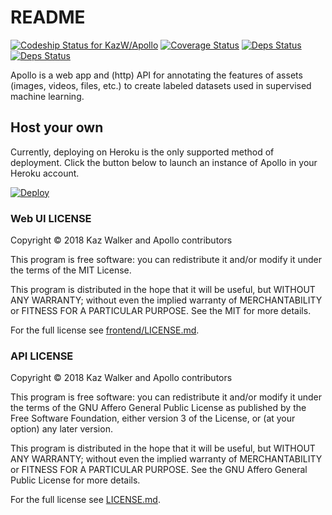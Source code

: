 # README
[![Codeship Status for KazW/Apollo](https://app.codeship.com/projects/139e3510-fbf5-0135-69af-5a4a59131bef/status?branch=master)](https://app.codeship.com/projects/279002)
[![Coverage Status](https://coveralls.io/repos/github/KazW/Apollo/badge.svg)](https://coveralls.io/github/KazW/Apollo)
[![Deps Status](https://beta.hexfaktor.org/badge/all/github/KazW/Apollo.svg)](https://beta.hexfaktor.org/github/KazW/Apollo)
[![Deps Status](https://beta.hexfaktor.org/badge/prod/github/KazW/Apollo.svg)](https://beta.hexfaktor.org/github/KazW/Apollo)

Apollo is a web app and (http) API for annotating the features of assets (images,
videos, files, etc.) to create labeled datasets used in supervised machine learning.

## Host your own
Currently, deploying on Heroku is the only supported method of deployment. Click the button below to launch an instance of Apollo in your Heroku account.

[![Deploy](https://www.herokucdn.com/deploy/button.svg)](https://heroku.com/deploy)

### Web UI LICENSE
Copyright © 2018 Kaz Walker and Apollo contributors

This program is free software: you can redistribute it and/or modify
it under the terms of the MIT License.

This program is distributed in the hope that it will be useful,
but WITHOUT ANY WARRANTY; without even the implied warranty of
MERCHANTABILITY or FITNESS FOR A PARTICULAR PURPOSE.  See the
MIT for more details.

For the full license see [frontend/LICENSE.md](frontend/LICENSE.md).

### API LICENSE
Copyright © 2018 Kaz Walker and Apollo contributors

This program is free software: you can redistribute it and/or modify
it under the terms of the GNU Affero General Public License as
published by the Free Software Foundation, either version 3 of the
License, or (at your option) any later version.

This program is distributed in the hope that it will be useful,
but WITHOUT ANY WARRANTY; without even the implied warranty of
MERCHANTABILITY or FITNESS FOR A PARTICULAR PURPOSE.  See the
GNU Affero General Public License for more details.

For the full license see [LICENSE.md](LICENSE.md).
